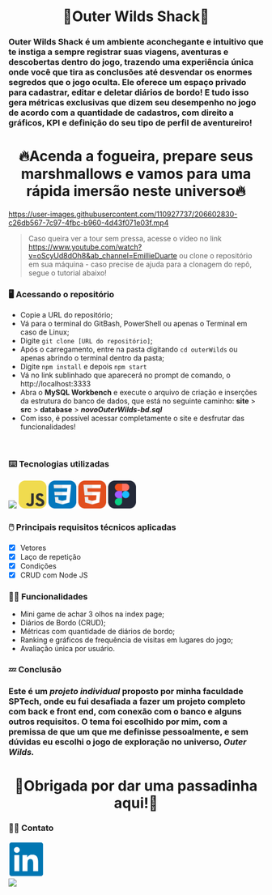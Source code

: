 
<h1 align=center>🌌Outer Wilds Shack🌌</h1>

### Outer Wilds Shack é um ambiente aconchegante e intuitivo que te instiga a sempre registrar suas viagens, aventuras e descobertas dentro do jogo, trazendo uma experiência única onde você que tira as conclusões até desvendar os enormes segredos que o jogo oculta. Ele oferece um espaço privado para cadastrar, editar e deletar diários de bordo! E tudo isso gera métricas exclusivas que dizem seu desempenho no jogo de acordo com a quantidade de cadastros, com direito a gráficos, KPI e definição do seu tipo de perfil de aventureiro!

<h1 align=center>🔥Acenda a fogueira, prepare seus marshmallows e vamos para uma rápida imersão neste universo🔥</h1>

https://user-images.githubusercontent.com/110927737/206602830-c26db567-7c97-4fbc-b960-4d43f071e03f.mp4

> Caso queira ver a tour sem pressa, acesse o vídeo no link https://www.youtube.com/watch?v=oScyUd8dOh8&ab_channel=EmillieDuarte ou clone o repositório em sua máquina - caso precise de ajuda para a clonagem do repô, segue o tutorial abaixo! 

### 🖥️ Acessando o repositório

- Copie a URL do repositório;
- Vá para o terminal do GitBash, PowerShell ou apenas o Terminal em caso de Linux;
- Digite ``` git clone [URL do repositório] ```;
- Após o carregamento, entre na pasta digitando ``` cd outerWilds ``` ou apenas abrindo o terminal dentro da pasta;
- Digite ``` npm install ``` e depois ``` npm start ```
- Vá no link sublinhado que aparecerá no prompt de comando, o http://localhost:3333
- Abra o **MySQL Workbench** e execute o arquivo de criação e inserções da estrutura do banco de dados, que está no seguinte caminho: **site** > **src** > **database** > ***novoOuterWilds-bd.sql***
- Com isso, é possível acessar completamente o site e desfrutar das funcionalidades!

<br>

### ⌨️ Tecnologias utilizadas

<div display=flex>
  <img src="https://teamextension.com.br/dist/img/skills/nodejs_og.webp" width=80px>
  <img src="https://raw.githubusercontent.com/tandpfun/skill-icons/d1c752b99bb25a0e5aa363bae1db2809173ee966/icons/JavaScript.svg" width=55px>
  <img src="https://raw.githubusercontent.com/tandpfun/skill-icons/d1c752b99bb25a0e5aa363bae1db2809173ee966/icons/CSS.svg" width=55px>
  <img src="https://raw.githubusercontent.com/tandpfun/skill-icons/d1c752b99bb25a0e5aa363bae1db2809173ee966/icons/HTML.svg" width=55px>
  <img src="https://raw.githubusercontent.com/tandpfun/skill-icons/d1c752b99bb25a0e5aa363bae1db2809173ee966/icons/Figma-Dark.svg" width=55px>
</div>


### 🖱️ Principais requisitos técnicos aplicadas

- [x] Vetores
- [x] Laço de repetição
- [x] Condições
- [x] CRUD com Node JS

### 👩‍💻 Funcionalidades

- Mini game de achar 3 olhos na index page;
- Diários de Bordo (CRUD);
- Métricas com quantidade de diários de bordo;
- Ranking e gráficos de frequência de visitas em lugares do jogo;
- Avaliação única por usuário.

### 💤 Conclusão

### Este é um *projeto individual* proposto por minha faculdade SPTech, onde eu fui desafiada a fazer um projeto completo com back e front end, com conexão com o banco e alguns outros requisitos. O tema foi escolhido por mim, com a premissa de que um que me definisse pessoalmente, e sem dúvidas eu escolhi o jogo de exploração no universo, *Outer Wilds.*

<h1 align=center>🌌Obrigada por dar uma passadinha aqui!🌌</h1>


<div display=flex>
  <h3> 👋🏽 Contato </h3>
  <img src="https://raw.githubusercontent.com/devicons/devicon/1119b9f84c0290e0f0b38982099a2bd027a48bf1/icons/linkedin/linkedin-original.svg" width=70px>
</div>
<a href="https://www.linkedin.com/in/emiole/">
<img src="https://user-images.githubusercontent.com/110927737/206580555-3687f206-4696-47e3-bda0-d6e9eecff0aa.gif" >
</a>

